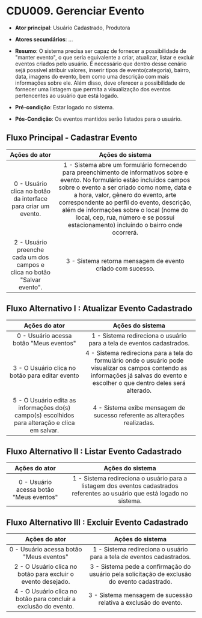 # CDU009. Gerenciar Evento

- **Ator principal**: Usuário Cadastrado, Produtora
- **Atores secundários**: ...	 
- **Resumo**: O sistema precisa ser capaz de fornecer a possibilidade de "manter evento", o que seria equivalente a criar, atualizar, listar e excluir eventos criados pelo usuário. É necessário que dentro desse cenário sejá possível atribuir valores, inserir tipos de evento(categoria), bairro, data, imagens do evento, bem como uma descrição com mais informações sobre ele. Além disso, deve oferecer a possibilidade de fornecer uma listagem que permita a visualização dos eventos pertencentes ao usuário que está logado. 

- **Pré-condição**: Estar logado no sistema.
- **Pós-Condição**: Os eventos mantidos serão listados para o usuário.

## Fluxo Principal - Cadastrar Evento
| Ações do ator | Ações do sistema |
| :-----------------: | :-----------------: | 
| 0 - Usuário clica no botão da interface para criar um evento. | 1 -  Sistema abre um formulário fornecendo para preenchimento de informativos sobre e evento. No formulário estão incluídos campos sobre o evento a ser criado como nome, data e a hora, valor, gênero do evento, arte correspondente ao perfil do evento, descrição, além de informações sobre o local (nome do local, cep, rua, número e se possui estacionamento) incluindo o bairro onde ocorrerá. | 
| 2 - Usuário preenche cada um dos campos e clica no botão "Salvar evento". | 3 - Sistema retorna mensagem de evento criado com sucesso. |

## Fluxo Alternativo I : Atualizar Evento Cadastrado
| Ações do ator | Ações do sistema |
| :-----------------: | :-----------------: | 
| 0 - Usuário acessa botão "Meus eventos" | 1 - Sistema redireciona o usuário para a tela de eventos cadastrados. |
| 3 - O Usuário clica no botão para editar evento | 4 - Sistema redireciona para a tela do formulário onde o usuário pode visualizar os campos contendo as informações já salvas do evento e escolher o que dentro deles será alterado. |
| 5 - O Usuário edita as informações do(s) campo(s) escolhidos para alteração e clica em salvar. | 4 - Sistema exibe mensagem de sucesso referente as alterações realizadas. |

## Fluxo Alternativo II : Listar Evento Cadastrado
| Ações do ator | Ações do sistema |
| :-----------------: | :-----------------: | 
|0 - Usuário acessa botão "Meus eventos" | 1 - Sistema redireciona o usuário para a listagem dos eventos cadastrados referentes ao usuário que está logado no sistema. |

## Fluxo Alternativo III : Excluir Evento Cadastrado
| Ações do ator | Ações do sistema |
| :-----------------: | :-----------------: | 
| 0 - Usuário acessa botão "Meus eventos" | 1 - Sistema redireciona o usuário para a tela de eventos cadastrados. |
| 2 - O Usuário clica no botão para excluir o evento desejado. | 3 - Sistema pede a confirmação do usuário pela solicitação de exclusão do evento cadastrado. |
| 4 - O Usuário clica no botão para concluir a exclusão do evento. | 3 - Sistema mensagem de sucessão relativa a exclusão do evento. |



